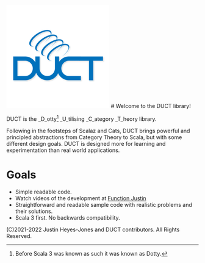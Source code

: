 <img src="./images/ductlogo-small.png" width="270" alt="Duct Logo">
# Welcome to the DUCT library!

DUCT is the _D_otty[^1] _U_tilising _C_ategory _T_heory library.

Following in the footsteps of Scalaz and Cats, DUCT brings powerful and principled abstractions from Category Theory to Scala, but with some different design goals. DUCT is designed more for learning and experimentation than real world applications.

# Goals

* Simple readable code.
* Watch videos of the development at [Function Justin](https://www.youtube.com/c/FunctionalJustin)
* Straightforward and readable sample code with realistic problems and their solutions.
* Scala 3 first. No backwards compatibility.


[^1]: Before Scala 3 was known as such it was known as Dotty. 


(C)2021-2022 Justin Heyes-Jones and DUCT contributors. All Rights Reserved.

